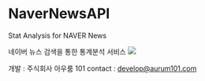 # NaverNewsAPI
Stat Analysis for NAVER News

네이버 뉴스 검색을 통한 통계분석 서비스
<img src = "./img/1. NAVER OpenAPI_c.png">


개발 : 주식회사 아우룸 101
contact : develop@aurum101.com
